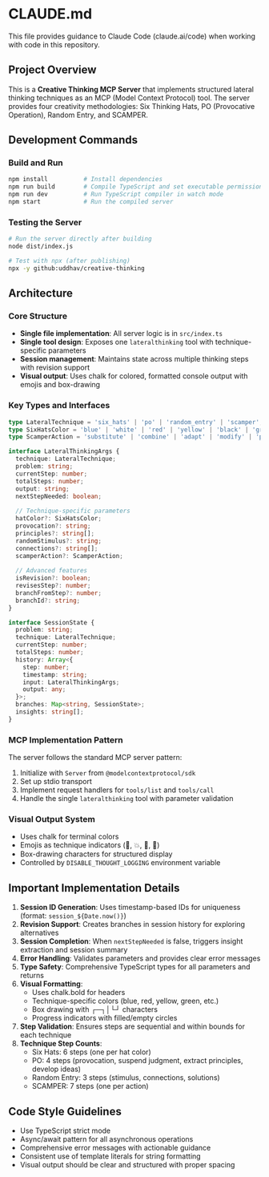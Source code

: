# CLAUDE.md

This file provides guidance to Claude Code (claude.ai/code) when working with code in this repository.

## Project Overview

This is a **Creative Thinking MCP Server** that implements structured lateral thinking techniques as an MCP (Model Context Protocol) tool. The server provides four creativity methodologies: Six Thinking Hats, PO (Provocative Operation), Random Entry, and SCAMPER.

## Development Commands

### Build and Run
```bash
npm install          # Install dependencies
npm run build        # Compile TypeScript and set executable permissions
npm run dev          # Run TypeScript compiler in watch mode
npm start            # Run the compiled server
```

### Testing the Server
```bash
# Run the server directly after building
node dist/index.js

# Test with npx (after publishing)
npx -y github:uddhav/creative-thinking
```

## Architecture

### Core Structure
- **Single file implementation**: All server logic is in `src/index.ts`
- **Single tool design**: Exposes one `lateralthinking` tool with technique-specific parameters
- **Session management**: Maintains state across multiple thinking steps with revision support
- **Visual output**: Uses chalk for colored, formatted console output with emojis and box-drawing

### Key Types and Interfaces
```typescript
type LateralTechnique = 'six_hats' | 'po' | 'random_entry' | 'scamper';
type SixHatsColor = 'blue' | 'white' | 'red' | 'yellow' | 'black' | 'green';
type ScamperAction = 'substitute' | 'combine' | 'adapt' | 'modify' | 'put_to_other_use' | 'eliminate' | 'reverse';

interface LateralThinkingArgs {
  technique: LateralTechnique;
  problem: string;
  currentStep: number;
  totalSteps: number;
  output: string;
  nextStepNeeded: boolean;
  
  // Technique-specific parameters
  hatColor?: SixHatsColor;
  provocation?: string;
  principles?: string[];
  randomStimulus?: string;
  connections?: string[];
  scamperAction?: ScamperAction;
  
  // Advanced features
  isRevision?: boolean;
  revisesStep?: number;
  branchFromStep?: number;
  branchId?: string;
}

interface SessionState {
  problem: string;
  technique: LateralTechnique;
  currentStep: number;
  totalSteps: number;
  history: Array<{
    step: number;
    timestamp: string;
    input: LateralThinkingArgs;
    output: any;
  }>;
  branches: Map<string, SessionState>;
  insights: string[];
}
```

### MCP Implementation Pattern
The server follows the standard MCP server pattern:
1. Initialize with `Server` from `@modelcontextprotocol/sdk`
2. Set up stdio transport
3. Implement request handlers for `tools/list` and `tools/call`
4. Handle the single `lateralthinking` tool with parameter validation

### Visual Output System
- Uses chalk for terminal colors
- Emojis as technique indicators (🎩, 💥, 🎲, 🔄)
- Box-drawing characters for structured display
- Controlled by `DISABLE_THOUGHT_LOGGING` environment variable

## Important Implementation Details

1. **Session ID Generation**: Uses timestamp-based IDs for uniqueness (format: `session_${Date.now()}`)
2. **Revision Support**: Creates branches in session history for exploring alternatives
3. **Session Completion**: When `nextStepNeeded` is false, triggers insight extraction and session summary
4. **Error Handling**: Validates parameters and provides clear error messages
5. **Type Safety**: Comprehensive TypeScript types for all parameters and returns
6. **Visual Formatting**: 
   - Uses chalk.bold for headers
   - Technique-specific colors (blue, red, yellow, green, etc.)
   - Box drawing with ┌─┐│└┘ characters
   - Progress indicators with filled/empty circles
7. **Step Validation**: Ensures steps are sequential and within bounds for each technique
8. **Technique Step Counts**:
   - Six Hats: 6 steps (one per hat color)
   - PO: 4 steps (provocation, suspend judgment, extract principles, develop ideas)
   - Random Entry: 3 steps (stimulus, connections, solutions)
   - SCAMPER: 7 steps (one per action)

## Code Style Guidelines

- Use TypeScript strict mode
- Async/await pattern for all asynchronous operations
- Comprehensive error messages with actionable guidance
- Consistent use of template literals for string formatting
- Visual output should be clear and structured with proper spacing